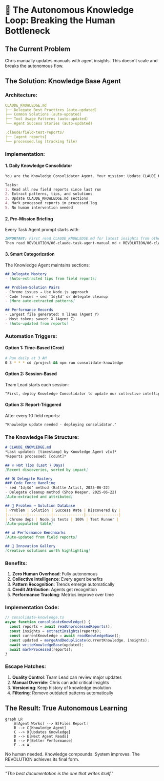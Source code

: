# 🔄 The Autonomous Knowledge Loop: Breaking the Human Bottleneck

## The Current Problem
Chris manually updates manuals with agent insights. This doesn't scale and breaks the autonomous flow.

## The Solution: Knowledge Base Agent

### Architecture:
```yaml
CLAUDE_KNOWLEDGE.md
├── Delegate Best Practices (auto-updated)
├── Common Solutions (auto-updated)
├── Tool Usage Patterns (auto-updated)
└── Agent Success Stories (auto-updated)

.claude/field-test-reports/
├── [agent reports]
└── processed.log (tracking file)
```

### Implementation:

#### 1. Daily Knowledge Consolidator
```markdown
You are the Knowledge Consolidator Agent. Your mission: Update CLAUDE_KNOWLEDGE.md daily.

Tasks:
1. Read all new field reports since last run
2. Extract patterns, tips, and solutions
3. Update CLAUDE_KNOWLEDGE.md sections
4. Mark processed reports in processed.log
5. No human intervention needed
```

#### 2. Pre-Mission Briefing
Every Task Agent prompt starts with:
```markdown
IMPORTANT: First read CLAUDE_KNOWLEDGE.md for latest insights from other agents.
Then read REVOLUTION/06-claude-task-agent-manual.md + REVOLUTION/06-claude-task-agent-manual-v2.md for base instructions.
```

#### 3. Smart Categorization
The Knowledge Agent maintains sections:
```markdown
## Delegate Mastery
- [Auto-extracted tips from field reports]

## Problem-Solution Pairs
- Chrome issues → Use Node.js approach
- Code fences → sed '1d;$d' or delegate cleanup
- [More auto-extracted patterns]

## Performance Records
- Largest file generated: X lines (Agent Y)
- Most tokens saved: X (Agent Z)
- [Auto-updated from reports]
```

### Automation Triggers:

#### Option 1: Time-Based (Cron)
```bash
# Run daily at 3 AM
0 3 * * * cd /project && npm run consolidate-knowledge
```

#### Option 2: Session-Based
Team Lead starts each session:
```markdown
"First, deploy Knowledge Consolidator to update our collective intelligence."
```

#### Option 3: Report-Triggered  
After every 10 field reports:
```markdown
"Knowledge update needed - deploying consolidator."
```

### The Knowledge File Structure:

```markdown
# CLAUDE_KNOWLEDGE.md
*Last updated: [timestamp] by Knowledge Agent v[x]*
*Reports processed: [count]*

## 🔥 Hot Tips (Last 7 Days)
[Recent discoveries, sorted by impact]

## 🛠️ Delegate Mastery
### Code Fence Handling
- sed '1d;$d' method (Battle Artist, 2025-06-22)
- Delegate cleanup method (Shop Keeper, 2025-06-22)
[Auto-extracted and attributed]

## 🎯 Problem → Solution Database
| Problem | Solution | Success Rate | Discovered By |
|---------|----------|--------------|---------------|
| Chrome deps | Node.js tests | 100% | Test Runner |
[Auto-populated table]

## 📊 Performance Benchmarks
[Auto-updated from field reports]

## 🚀 Innovation Gallery
[Creative solutions worth highlighting]
```

### Benefits:

1. **Zero Human Overhead**: Fully autonomous
2. **Collective Intelligence**: Every agent benefits
3. **Pattern Recognition**: Trends emerge automatically
4. **Credit Attribution**: Agents get recognition
5. **Performance Tracking**: Metrics improve over time

### Implementation Code:

```typescript
// consolidate-knowledge.ts
async function consolidateKnowledge() {
  const reports = await readUnprocessedReports();
  const insights = extractInsights(reports);
  const currentKnowledge = await readKnowledgeBase();
  const updated = mergeAndDeduplicate(currentKnowledge, insights);
  await writeKnowledgeBase(updated);
  await markProcessed(reports);
}
```

### Escape Hatches:

1. **Quality Control**: Team Lead can review major updates
2. **Manual Override**: Chris can add critical insights
3. **Versioning**: Keep history of knowledge evolution
4. **Filtering**: Remove outdated patterns automatically

## The Result: True Autonomous Learning

```mermaid
graph LR
    A[Agent Works] --> B[Files Report]
    B --> C[Knowledge Agent]
    C --> D[Updates Knowledge]
    D --> E[Next Agent Reads]
    E --> F[Better Performance]
    F --> A
```

No human needed. Knowledge compounds. System improves. The REVOLUTION achieves its final form.

---

*"The best documentation is the one that writes itself."*
